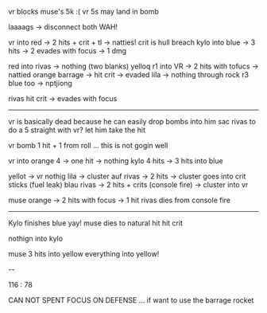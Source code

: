 vr blocks muse's 5k :(
vr 5s may land in bomb

laaaags -> disconnect both WAH!

vr into red -> 2 hits + crit + tl -> natties! crit is hull breach
kylo into blue -> 3 hits -> 2 evades with focus -> 1 dmg

red into rivas -> nothing (two blanks)
yelloq r1 into VR -> 2 hits with tofucs -> nattied
orange barrage -> hit crit -> evaded
lila -> nothing through rock r3
blue too -> nptjiong

rivas hit crit -> evades with focus

---

vr is basically dead because he can easily drop bombs into him
sac rivas to do a 5 straight with vr? let him take the hit

vr bomb 1 hit + 1 from roll ... this is not gogin well

vr into orange 4 -> one hit -> nothing
kylo 4 hits -> 3 hits into blue

yellot -> vr nothig
lila -> cluster auf rivas -> 2 hits -> cluster goes into crit sticks (fuel leak)
blau rivas -> 2 hits + crits (console fire) -> cluster into vr

muse orange -> 2 hits with focus -> 1 hit
rivas dies from console fire

---

Kylo finishes blue yay!
muse dies to natural hit hit crit

nothign into kylo

muse 3 hits into yellow everything into yellow!

--

116 : 78

CAN NOT SPENT FOCUS ON DEFENSE ... if want to use the barrage rocket
